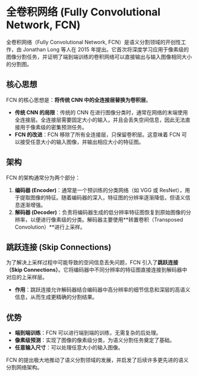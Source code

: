 # 全卷积网络 (Fully Convolutional Network, FCN)

全卷积网络（Fully Convolutional Network, FCN）是语义分割领域的开创性工作，由 Jonathan Long 等人在 2015 年提出。它首次将深度学习应用于像素级的图像分割任务，并证明了端到端训练的卷积网络可以直接输出与输入图像相同大小的分割图。

## 核心思想

FCN 的核心思想是：**将传统 CNN 中的全连接层替换为卷积层**。

- **传统 CNN 的局限**：传统的 CNN 在进行图像分类时，通常在网络的末端使用全连接层。全连接层需要固定大小的输入，并且会丢失空间信息，因此无法直接用于像素级的密集预测任务。
- **FCN 的改进**：FCN 移除了所有全连接层，只保留卷积层。这意味着 FCN 可以接受任意大小的输入图像，并输出相应大小的特征图。

## 架构

FCN 的架构通常分为两个部分：

1.  **编码器 (Encoder)**：通常是一个预训练的分类网络（如 VGG 或 ResNet），用于提取图像的特征。随着编码器的深入，特征图的分辨率逐渐降低，但语义信息逐渐增强。
2.  **解码器 (Decoder)**：负责将编码器生成的低分辨率特征图恢复到原始图像的分辨率，以便进行像素级的分类。解码器主要使用**转置卷积（Transposed Convolution）**进行上采样。

## 跳跃连接 (Skip Connections)

为了解决上采样过程中可能导致的空间信息丢失问题，FCN 引入了**跳跃连接（Skip Connections）**。它将编码器中不同分辨率的特征图直接连接到解码器中对应的上采样层。

- **作用**：跳跃连接允许解码器结合编码器中高分辨率的细节信息和深层的高语义信息，从而生成更精确的分割结果。

## 优势

- **端到端训练**：FCN 可以进行端到端的训练，无需复杂的后处理。
- **像素级预测**：实现了图像的像素级分类，为语义分割任务奠定了基础。
- **任意输入尺寸**：可以处理任意大小的输入图像。

FCN 的提出极大地推动了语义分割领域的发展，并启发了后续许多更先进的语义分割网络架构。
